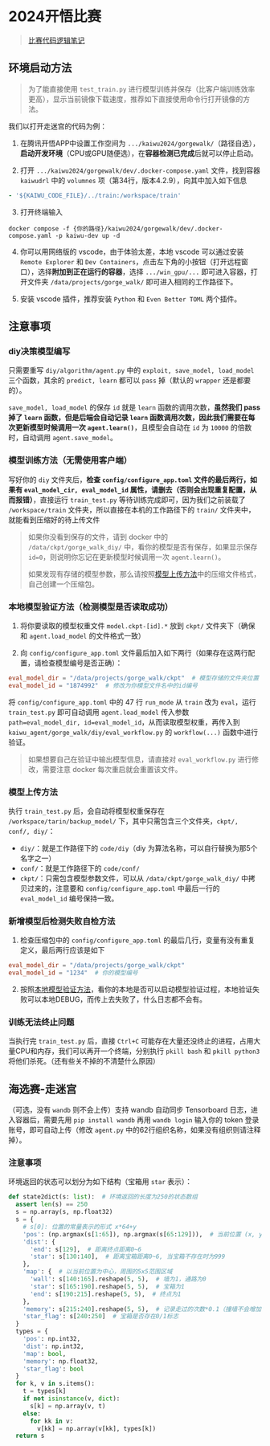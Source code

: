 # 2024开悟比赛

> [比赛代码逻辑笔记](./assets/code_logic.md)

## 环境启动方法
> 为了能直接使用 `test_train.py` 进行模型训练并保存（比客户端训练效率更高），显示当前镜像下载速度，推荐如下直接使用命令行打开镜像的方法。

我们以打开走迷宫的代码为例：

1. 在腾讯开悟APP中设置工作空间为 `.../kaiwu2024/gorgewalk/`（路径自选），**启动开发环境**（CPU或GPU随便选），在**容器检测已完成**后就可以停止启动。

2. 打开 `.../kaiwu2024/gorgewalk/dev/.docker-compose.yaml` 文件，找到容器 `kaiwudrl` 中的 `volumnes` 项（第34行，版本4.2.9），向其中加入如下信息
```yaml
- '${KAIWU_CODE_FILE}/../train:/workspace/train'
```

3. 打开终端输入
```shell
docker compose -f {你的路径}/kaiwu2024/gorgewalk/dev/.docker-compose.yaml -p kaiwu-dev up -d
```

4. 你可以用网络版的 vscode，由于体验太差，本地 vscode 可以通过安装 `Remote Explorer` 和 `Dev Containers`，点击左下角的小按钮（打开远程窗口），选择**附加到正在运行的容器**，选择 `.../win_gpu/...` 即可进入容器，打开文件夹 `/data/projects/gorge_walk/` 即可进入相同的工作路径下。

5. 安装 vscode 插件，推荐安装 `Python` 和 `Even Better TOML` 两个插件。

## 注意事项
### diy决策模型编写
只需要重写 `diy/algorithm/agent.py` 中的 `exploit, save_model, load_model` 三个函数，其余的 `predict, learn` 都可以 `pass` 掉（默认的 `wrapper` 还是都要的）。

`save_model, load_model` 的保存 `id` 就是 `learn` 函数的调用次数，**虽然我们 pass 掉了 `learn` 函数，但是后端会自动记录 `learn` 函数调用次数，因此我们需要在每次更新模型时候调用一次 `agent.learn()`**，且模型会自动在 `id` 为 `10000` 的倍数时，自动调用 `agent.save_model`。
### 模型训练方法（无需使用客户端）
写好你的 `diy` 文件夹后，**检查 `config/configure_app.toml` 文件的最后两行，如果有 `eval_model_cir, eval_model_id` 属性，请删去（否则会出现重复配置，从而报错）**，直接运行 `train_test.py` 等待训练完成即可，因为我们之前装载了 `/workspace/train` 文件夹，所以直接在本机的工作路径下的 `train/` 文件夹中，就能看到压缩好的待上传文件
> 如果你没看到保存的文件，请到 docker 中的 `/data/ckpt/gorge_walk_diy/` 中，看你的模型是否有保存，如果显示保存 `id=0`，则说明你忘记在更新模型时候调用一次 `agent.learn()`。
> 
> 如果发现有存储的模型参数，那么请按照[模型上传方法](#模型上传方法)中的压缩文件格式，自己创建一个压缩包。
> 
### 本地模型验证方法（检测模型是否读取成功）
1. 将你要读取的模型权重文件 `model.ckpt-[id].*` 放到 `ckpt/` 文件夹下（确保和 `agent.load_model` 的文件格式一致）

2. 向 `config/configure_app.toml` 文件最后加入如下两行（如果存在这两行配置，请检查模型编号是否正确）：
```toml
eval_model_dir = "/data/projects/gorge_walk/ckpt"  # 模型存储的文件夹位置（无需修改）
eval_model_id = "1874992"  # 修改为你模型文件名中的id编号
```

将 `config/configure_app.toml` 中的 47 行 `run_mode` 从 `train` 改为 `eval`，运行 `train_test.py` 即可自动调用 `agent.load_model` 传入参数 `path=eval_model_dir, id=eval_model_id`，从而读取模型权重，再传入到 `kaiwu_agent/gorge_walk/diy/eval_workflow.py` 的 `workflow(...)` 函数中进行验证。
> 如果想要自己在验证中输出模型信息，请直接对 `eval_workflow.py` 进行修改，需要注意 docker 每次重启就会重置该文件。
### 模型上传方法
执行 `train_test.py` 后，会自动将模型权重保存在 `/workspace/tarin/backup_model/` 下，其中只需包含三个文件夹，`ckpt/, conf/, diy/`：
- `diy/`：就是工作路径下的 `code/diy`（diy 为算法名称，可以自行替换为那5个名字之一）
- `conf/`：就是工作路径下的 `code/conf/`
- `ckpt/`：只需包含模型参数文件，可以从 `/data/ckpt/gorge_walk_diy/` 中拷贝过来的，注意要和 `config/configure_app.toml` 中最后一行的 `eval_model_id` 编号保持一致。
### 新增模型后检测失败自检方法
1. 检查压缩包中的 `config/configure_app.toml` 的最后几行，变量有没有重复定义，最后两行应该是如下
```toml
eval_model_dir = "/data/projects/gorge_walk/ckpt"
eval_model_id = "1234"  # 你的模型编号
```

2. 按照[本地模型验证方法](#本地模型验证方法检测模型是否读取成功)，看你的本地是否可以启动模型验证过程，本地验证失败可以本地DEBUG，而传上去失败了，什么日志都不会有。
### 训练无法终止问题
当执行完 `train_test.py` 后，直接 `Ctrl+C` 可能存在大量还没终止的进程，占用大量CPU和内存，我们可以再开一个终端，分别执行 `pkill bash` 和 `pkill python3` 将他们杀死。（还有些关不掉的不清楚什么原因）

## 	海选赛-走迷宫
（可选，没有 `wandb` 则不会上传）支持 wandb 自动同步 Tensorboard 日志，进入容器后，需要先用 `pip install wandb` 再用 `wandb login` 输入你的 token 登录账号，即可自动上传（修改 `agent.py` 中的62行组织名称，如果没有组织则请注释掉）。

### 注意事项
环境返回的状态可以划分为如下结构（宝箱用 `star` 表示）：
```python
def state2dict(s: list):  # 环境返回的长度为250的状态数组
  assert len(s) == 250
  s = np.array(s, np.float32)
  s = {
    # s[0]: 位置的常量表示的形式 x*64+y
    'pos': (np.argmax(s[1:65]), np.argmax(s[65:129])),  # 当前位置 (x, y)
    'dist': {
      'end': s[129],  # 距离终点距离0~6
      'star': s[130:140],  # 距离宝箱距离0~6, 当宝箱不存在时为999
    },
    'map': {  # 以当前位置为中心，周围的5x5范围区域
      'wall': s[140:165].reshape(5, 5),  # 墙为1，通路为0
      'star': s[165:190].reshape(5, 5),  # 宝箱为1
      'end': s[190:215].reshape(5, 5),  # 终点为1
    },
    'memory': s[215:240].reshape(5, 5),  # 记录走过的次数*0.1（撞墙不会增加当前位置的次数）
    'star_flag': s[240:250]  # 宝箱是否存在0/1标志
  }
  types = {
    'pos': np.int32,
    'dist': np.int32,
    'map': bool,
    'memory': np.float32,
    'star_flag': bool 
  }
  for k, v in s.items():
    t = types[k]
    if not isinstance(v, dict):
      s[k] = np.array(v, t)
    else:
      for kk in v:
        v[kk] = np.array(v[kk], types[k])
  return s
```
